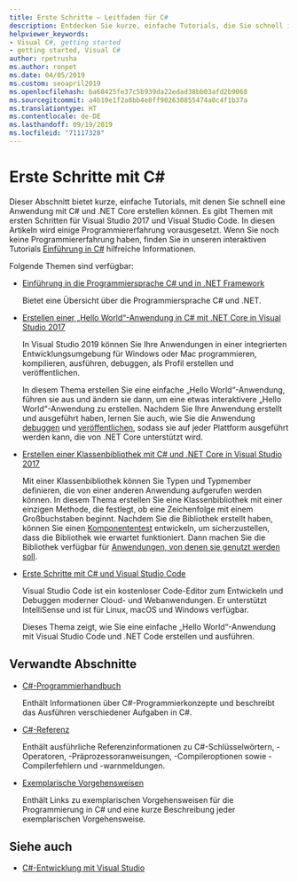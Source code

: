 ```yaml
---
title: Erste Schritte – Leitfaden für C#
description: Entdecken Sie kurze, einfache Tutorials, die Sie schnell in C#-Konzepte und das Schreiben von .NET Core-Anwendungen einführen.
helpviewer_keywords:
- Visual C#, getting started
- getting started, Visual C#
author: rpetrusha
ms.author: ronpet
ms.date: 04/05/2019
ms.custom: seoapril2019
ms.openlocfilehash: ba68425fe37c5b939da22edad38bb03afd2b9068
ms.sourcegitcommit: a4b10e1f2a8bb4e8ff902630855474a0c4f1b37a
ms.translationtype: HT
ms.contentlocale: de-DE
ms.lasthandoff: 09/19/2019
ms.locfileid: "71117328"
---
```

# <a name="get-started-with-c"></a>Erste Schritte mit C\#

Dieser Abschnitt bietet kurze, einfache Tutorials, mit denen Sie schnell eine Anwendung mit C# und .NET Core erstellen können. Es gibt Themen mit ersten Schritten für Visual Studio 2017 und Visual Studio Code. In diesen Artikeln wird einige Programmiererfahrung vorausgesetzt. Wenn Sie noch keine Programmiererfahrung haben, finden Sie in unseren interaktiven Tutorials [Einführung in C#](../tutorials/intro-to-csharp/index.md) hilfreiche Informationen.

Folgende Themen sind verfügbar:

- [Einführung in die Programmiersprache C# und in .NET Framework](introduction-to-the-csharp-language-and-the-net-framework.md)

     Bietet eine Übersicht über die Programmiersprache C# und .NET.

- [Erstellen einer „Hello World“-Anwendung in C# mit .NET Core in Visual Studio 2017](../../core/tutorials/with-visual-studio.md)

   In Visual Studio 2019 können Sie Ihre Anwendungen in einer integrierten Entwicklungsumgebung für Windows oder Mac programmieren, kompilieren, ausführen, debuggen, als Profil erstellen und veröffentlichen.

   In diesem Thema erstellen Sie eine einfache „Hello World“-Anwendung, führen sie aus und ändern sie dann, um eine etwas interaktivere „Hello World“-Anwendung zu erstellen. Nachdem Sie Ihre Anwendung erstellt und ausgeführt haben, lernen Sie auch, wie Sie die Anwendung [debuggen](../../core/tutorials/debugging-with-visual-studio.md) und [veröffentlichen](../../core/tutorials/publishing-with-visual-studio.md), sodass sie auf jeder Plattform ausgeführt werden kann, die von .NET Core unterstützt wird.

- [Erstellen einer Klassenbibliothek mit C# und .NET Core in Visual Studio 2017](../../core/tutorials/library-with-visual-studio.md)

   Mit einer Klassenbibliothek können Sie Typen und Typmember definieren, die von einer anderen Anwendung aufgerufen werden können. In diesem Thema erstellen Sie eine Klassenbibliothek mit einer einzigen Methode, die festlegt, ob eine Zeichenfolge mit einem Großbuchstaben beginnt. Nachdem Sie die Bibliothek erstellt haben, können Sie einen [Komponententest](../../core/tutorials/testing-library-with-visual-studio.md) entwickeln, um sicherzustellen, dass die Bibliothek wie erwartet funktioniert. Dann machen Sie die Bibliothek verfügbar für [Anwendungen, von denen sie genutzt werden soll](../../core/tutorials/consuming-library-with-visual-studio.md).

- [Erste Schritte mit C# und Visual Studio Code](../../core/tutorials/with-visual-studio-code.md)

   Visual Studio Code ist ein kostenloser Code-Editor zum Entwickeln und Debuggen moderner Cloud- und Webanwendungen. Er unterstützt IntelliSense und ist für Linux, macOS und Windows verfügbar.

   Dieses Thema zeigt, wie Sie eine einfache „Hello World“-Anwendung mit Visual Studio Code und .NET Code erstellen und ausführen.

## <a name="related-sections"></a>Verwandte Abschnitte

- [C#-Programmierhandbuch](../programming-guide/index.md)

    Enthält Informationen über C#-Programmierkonzepte und beschreibt das Ausführen verschiedener Aufgaben in C#.

- [C#-Referenz](../language-reference/index.md)

    Enthält ausführliche Referenzinformationen zu C#-Schlüsselwörtern, -Operatoren, -Präprozessoranweisungen, -Compileroptionen sowie -Compilerfehlern und -warnmeldungen.

- [Exemplarische Vorgehensweisen](../walkthroughs.md)

    Enthält Links zu exemplarischen Vorgehensweisen für die Programmierung in C# und eine kurze Beschreibung jeder exemplarischen Vorgehensweise.

## <a name="see-also"></a>Siehe auch

- [C#-Entwicklung mit Visual Studio](/visualstudio/get-started/csharp/)
